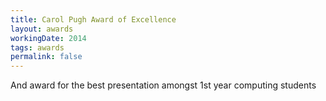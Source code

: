 ```yaml
---
title: Carol Pugh Award of Excellence
layout: awards
workingDate: 2014
tags: awards
permalink: false
---
```


And award for the best presentation amongst 1st year computing students
